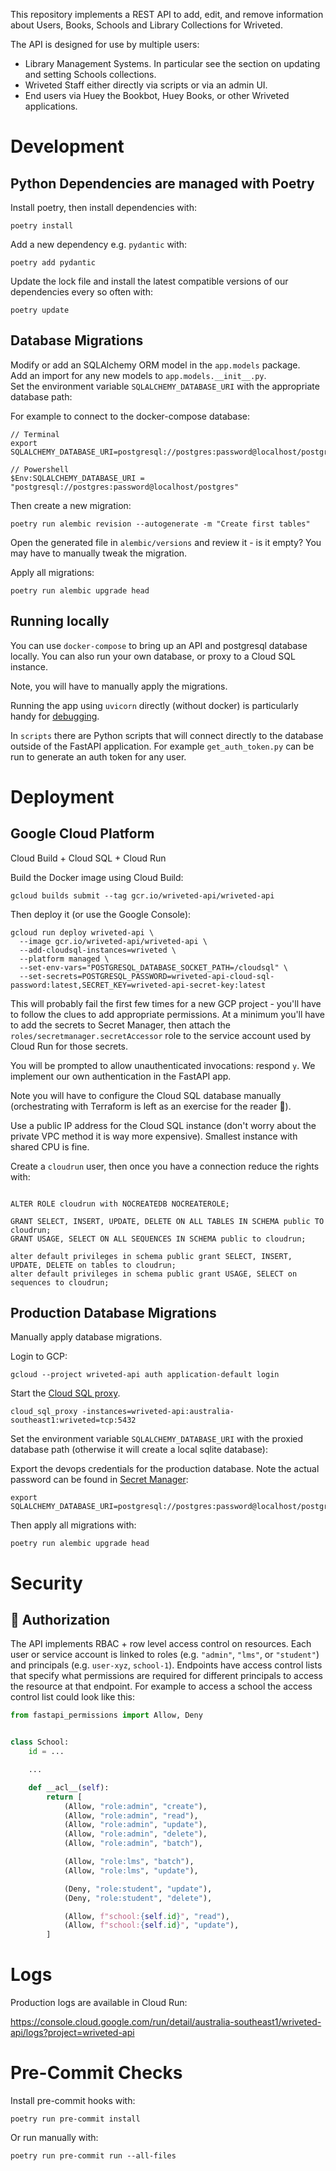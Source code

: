 This repository implements a REST API to add, edit, and remove information about
Users, Books, Schools and Library Collections for Wriveted.

The API is designed for use by multiple users:

- Library Management Systems. In particular see the section on updating and setting Schools collections.
- Wriveted Staff either directly via scripts or via an admin UI.
- End users via Huey the Bookbot, Huey Books, or other Wriveted applications.

# Development

## Python Dependencies are managed with Poetry

Install poetry, then install dependencies with:

```shell
poetry install
```

Add a new dependency e.g. `pydantic` with:

```shell
poetry add pydantic
```

Update the lock file and install the latest compatible versions of our dependencies every so often with:

```shell
poetry update
```

## Database Migrations

Modify or add an SQLAlchemy ORM model in the `app.models` package.  
Add an import for any new models to `app.models.__init__.py`.  
Set the environment variable `SQLALCHEMY_DATABASE_URI` with the appropriate database path:

For example to connect to the docker-compose database:

```
// Terminal
export SQLALCHEMY_DATABASE_URI=postgresql://postgres:password@localhost/postgres

// Powershell
$Env:SQLALCHEMY_DATABASE_URI = "postgresql://postgres:password@localhost/postgres"
```

Then create a new migration:

```shell
poetry run alembic revision --autogenerate -m "Create first tables"
```

Open the generated file in `alembic/versions` and review it - is it empty?
You may have to manually tweak the migration.

Apply all migrations:

```shell
poetry run alembic upgrade head
```

## Running locally

You can use `docker-compose` to bring up an API and postgresql database locally.
You can also run your own database, or proxy to a Cloud SQL instance.

Note, you will have to manually apply the migrations.

Running the app using `uvicorn` directly (without docker) is particularly handy for
[debugging](https://fastapi.tiangolo.com/tutorial/debugging/).

In `scripts` there are Python scripts that will connect directly to the
database outside of the FastAPI application. For example `get_auth_token.py`
can be run to generate an auth token for any user.

# Deployment

## Google Cloud Platform

Cloud Build + Cloud SQL + Cloud Run

Build the Docker image using Cloud Build:

`gcloud builds submit --tag gcr.io/wriveted-api/wriveted-api`

Then deploy it (or use the Google Console):

```shell
gcloud run deploy wriveted-api \
  --image gcr.io/wriveted-api/wriveted-api \
  --add-cloudsql-instances=wriveted \
  --platform managed \
  --set-env-vars="POSTGRESQL_DATABASE_SOCKET_PATH=/cloudsql" \
  --set-secrets=POSTGRESQL_PASSWORD=wriveted-api-cloud-sql-password:latest,SECRET_KEY=wriveted-api-secret-key:latest

```

This will probably fail the first few times for a new GCP project - you'll have
to follow the clues to add appropriate permissions.
At a minimum you'll have to add the secrets to Secret Manager, then attach
the `roles/secretmanager.secretAccessor` role to the service account used by
Cloud Run for those secrets.

You will be prompted to allow unauthenticated invocations: respond `y`. We
implement our own authentication in the FastAPI app.

Note you will have to configure the Cloud SQL database manually
(orchestrating with Terraform is left as an exercise for the reader 👋).

Use a public IP address for the Cloud SQL instance (don't worry about the
private VPC method it is way more expensive).
Smallest instance with shared CPU is fine.

Create a `cloudrun` user, then once you have a connection
reduce the rights with:

```postgresql

ALTER ROLE cloudrun with NOCREATEDB NOCREATEROLE;

GRANT SELECT, INSERT, UPDATE, DELETE ON ALL TABLES IN SCHEMA public TO cloudrun;
GRANT USAGE, SELECT ON ALL SEQUENCES IN SCHEMA public to cloudrun;

alter default privileges in schema public grant SELECT, INSERT, UPDATE, DELETE on tables to cloudrun;
alter default privileges in schema public grant USAGE, SELECT on sequences to cloudrun;
```

## Production Database Migrations

Manually apply database migrations.

Login to GCP:

```shell
gcloud --project wriveted-api auth application-default login
```

Start the [Cloud SQL proxy](https://cloud.google.com/sql/docs/postgres/quickstart-proxy-test).

```shell
cloud_sql_proxy -instances=wriveted-api:australia-southeast1:wriveted=tcp:5432
```

Set the environment variable `SQLALCHEMY_DATABASE_URI` with the proxied database path (otherwise it will create a local sqlite database):

Export the devops credentials for the production database. Note the actual password can be found in
[Secret Manager](https://console.cloud.google.com/security/secret-manager?project=wriveted-api):

```
export SQLALCHEMY_DATABASE_URI=postgresql://postgres:password@localhost/postgres
```

Then apply all migrations with:

```shell
poetry run alembic upgrade head
```

# Security

## 🚨 Authorization

The API implements RBAC + row level access control on resources. Each user or service account
is linked to roles (e.g. `"admin"`, `"lms"`, or `"student"`) and principals (e.g. `user-xyz`,
`school-1`). Endpoints have access control lists that specify what permissions are required for
different principals to access the resource at that endpoint. For example to access a school
the access control list could look like this:

```python
from fastapi_permissions import Allow, Deny


class School:
    id = ...

    ...

    def __acl__(self):
        return [
            (Allow, "role:admin", "create"),
            (Allow, "role:admin", "read"),
            (Allow, "role:admin", "update"),
            (Allow, "role:admin", "delete"),
            (Allow, "role:admin", "batch"),

            (Allow, "role:lms", "batch"),
            (Allow, "role:lms", "update"),

            (Deny, "role:student", "update"),
            (Deny, "role:student", "delete"),

            (Allow, f"school:{self.id}", "read"),
            (Allow, f"school:{self.id}", "update"),
        ]
```

# Logs

Production logs are available in Cloud Run:

https://console.cloud.google.com/run/detail/australia-southeast1/wriveted-api/logs?project=wriveted-api



# Pre-Commit Checks

Install pre-commit hooks with:

```
poetry run pre-commit install
```

Or run manually with:

```shell
poetry run pre-commit run --all-files
```
